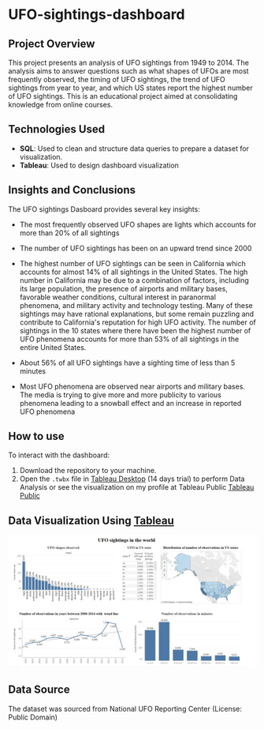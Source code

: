 # UFO-sightings-dashboard
## Project Overview
This project presents an analysis of UFO sightings from 1949 to 2014. The analysis aims to answer questions such as what shapes of UFOs are most frequently observed, the timing of UFO sightings, the trend of UFO sightings from year to year, and which US states report the highest number of UFO sightings. This is an educational project aimed at consolidating knowledge from online courses.
## Technologies Used
* **SQL**: Used to clean and structure data queries to prepare a dataset for visualization. 
* **Tableau**: Used to design dashboard visualization
## Insights and Conclusions
The UFO sightings Dasboard provides several key insights:

* The most frequently observed UFO shapes are lights which accounts for more than 20% of all sightings

* The number of UFO sightings has been on an upward trend since 2000

* The highest number of UFO sightings can be seen in California which accounts for almost 14% of all sightings in the United States. The high number in California may be due to a combination of factors, including its large population, the presence of airports and military bases, favorable weather conditions, cultural interest in paranormal phenomena, and military activity and technology testing. Many of these sightings may have rational explanations, but some remain puzzling and contribute to California's reputation for high UFO activity. The number of sightings in the 10 states where there have been the highest number of UFO phenomena accounts for more than 53% of all sightings in the entire United States.

* About 56% of all UFO sightings have a sighting time of less than 5 minutes

* Most UFO phenomena are observed near airports and military bases. The media is trying to give more and more publicity to various phenomena leading to a snowball effect and an increase in reported UFO phenomena
## How to use
To interact with the dashboard:

1. Download the repository to your machine.
2. Open the `.twbx` file in [Tableau Desktop](https://www.tableau.com/products/desktop/download) (14 days trial) to perform Data Analysis or see the visualization on my profile at Tableau Public [Tableau Public](https://public.tableau.com/app/profile/marcin.wawrzyniak/vizzes)
## Data Visualization Using [Tableau](https://public.tableau.com/app/profile/marcin.wawrzyniak/viz/UFO_sightings-Dashboard/Dashboard1)
![UFO sightings dashboard](UFO_sightings_dashboard.jpg)
## Data Source
The dataset was sourced from National UFO Reporting Center
(License: Public Domain)
